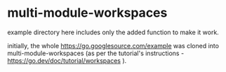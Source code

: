 # multi-module-workspaces


example directory here includes only the added function to make it work. 

initially, the whole https://go.googlesource.com/example was cloned into multi-module-workspaces (as per the tutorial's instructions - https://go.dev/doc/tutorial/workspaces ).
